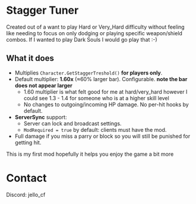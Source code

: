 # Stagger Tuner

Created out of a want to play Hard or Very_Hard difficulty without feeling like needing to focus on only dodging or playing specific weapon/shield combos.  If I wanted to play Dark Souls I would go play that :-)

## What it does
- Multiplies `Character.GetStaggerTreshold()` **for players only**.
- Default multiplier: **1.60x** (≈60% larger bar). Configurable.  **note the bar does not appear larger**
    - 1.60 multiplier is what felt good for me at hard/very_hard however I could see 1.3 - 1.4 for someone who is at a higher skill level
    - No changes to outgoing/incoming HP damage. No per-hit hooks by default.
- **ServerSync** support:
  - Server can lock and broadcast settings.
  - `ModRequired = true` by default: clients must have the mod.
- Full damage if you miss a parry or block so you will still be punished for getting hit.



This is my first mod hopefully it helps you enjoy the game a bit more

# Contact
Discord: jello_cf
